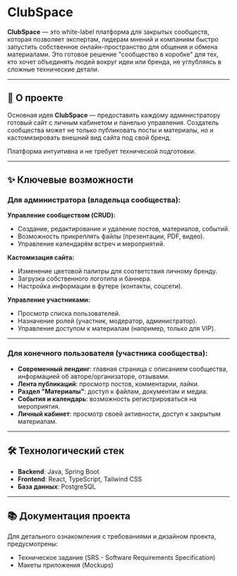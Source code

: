 # ClubSpace

**ClubSpace** — это white-label платформа для закрытых сообществ, которая позволяет экспертам, лидерам мнений и компаниям быстро запустить собственное онлайн-пространство для общения и обмена материалами.
Это готовое решение "сообщество в коробке" для тех, кто хочет объединять людей вокруг идеи или бренда, не углубляясь в сложные технические детали.

---

## 🚀 О проекте

Основная идея **ClubSpace** — предоставить каждому администратору готовый сайт с личным кабинетом и панелью управления. Создатель сообщества может не только публиковать посты и материалы, но и кастомизировать внешний вид сайта под свой бренд.

Платформа интуитивна и не требует технической подготовки.

---

## ✨ Ключевые возможности

### Для администратора (владельца сообщества):

**Управление сообществом (CRUD):**

* Создание, редактирование и удаление постов, материалов, событий.
* Возможность прикреплять файлы (презентации, PDF, видео).
* Управление календарём встреч и мероприятий.

**Кастомизация сайта:**

* Изменение цветовой палитры для соответствия личному бренду.
* Загрузка собственного логотипа и баннера.
* Настройка информации в футере (контакты, соцсети).

**Управление участниками:**

* Просмотр списка пользователей.
* Назначение ролей (участник, модератор, администратор).
* Управление доступом к материалам (например, только для VIP).

---

### Для конечного пользователя (участника сообщества):

* **Современный лендинг**: главная страница с описанием сообщества, информацией об авторе/организаторе, отзывами.
* **Лента публикаций**: просмотр постов, комментарии, лайки.
* **Раздел "Материалы"**: доступ к файлам, документам и медиа.
* **События и календарь**: возможность регистрироваться на мероприятия.
* **Личный кабинет**: просмотр своей активности, доступ к закрытым материалам.

---

## 🛠️ Технологический стек

* **Backend**: Java, Spring Boot
* **Frontend**: React, TypeScript, Tailwind CSS
* **База данных**: PostgreSQL

---

## 📚 Документация проекта

Для детального ознакомления с требованиями и дизайном проекта, предусмотрены:

* Техническое задание (SRS - Software Requirements Specification)
* Макеты приложения (Mockups)
